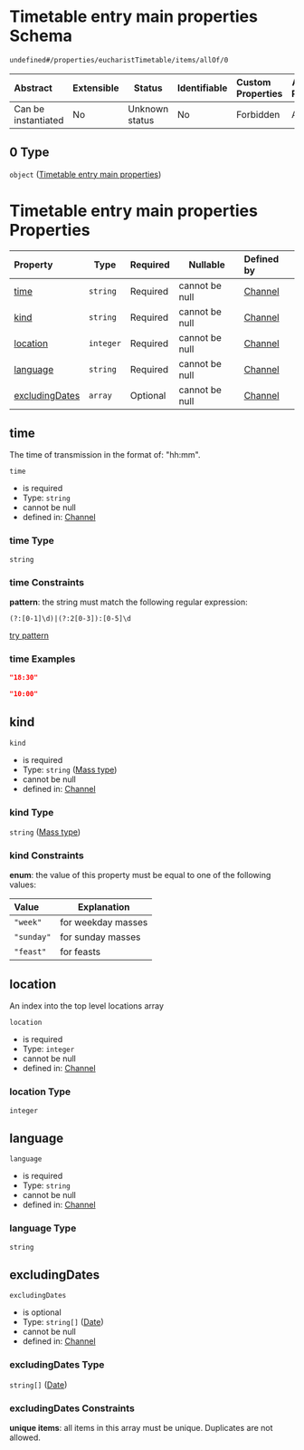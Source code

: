 # Timetable entry main properties Schema

```txt
undefined#/properties/eucharistTimetable/items/allOf/0
```




| Abstract            | Extensible | Status         | Identifiable | Custom Properties | Additional Properties | Access Restrictions | Defined In                                                                 |
| :------------------ | ---------- | -------------- | ------------ | :---------------- | --------------------- | ------------------- | -------------------------------------------------------------------------- |
| Can be instantiated | No         | Unknown status | No           | Forbidden         | Allowed               | none                | [channel.schema.json\*](../out/channel.schema.json "open original schema") |

## 0 Type

`object` ([Timetable entry main properties](channel-properties-eucharisttimetable-timetable-entry-allof-timetable-entry-main-properties.md))

# Timetable entry main properties Properties

| Property                          | Type      | Required | Nullable       | Defined by                                                                                                                                                                                                             |
| :-------------------------------- | --------- | -------- | -------------- | :--------------------------------------------------------------------------------------------------------------------------------------------------------------------------------------------------------------------- |
| [time](#time)                     | `string`  | Required | cannot be null | [Channel](channel-properties-eucharisttimetable-timetable-entry-allof-timetable-entry-main-properties-properties-time.md "undefined#/properties/eucharistTimetable/items/allOf/0/properties/time")                     |
| [kind](#kind)                     | `string`  | Required | cannot be null | [Channel](channel-properties-eucharisttimetable-timetable-entry-allof-timetable-entry-main-properties-properties-mass-type.md "undefined#/properties/eucharistTimetable/items/allOf/0/properties/kind")                |
| [location](#location)             | `integer` | Required | cannot be null | [Channel](channel-properties-eucharisttimetable-timetable-entry-allof-timetable-entry-main-properties-properties-location.md "undefined#/properties/eucharistTimetable/items/allOf/0/properties/location")             |
| [language](#language)             | `string`  | Required | cannot be null | [Channel](channel-properties-eucharisttimetable-timetable-entry-allof-timetable-entry-main-properties-properties-language.md "undefined#/properties/eucharistTimetable/items/allOf/0/properties/language")             |
| [excludingDates](#excludingdates) | `array`   | Optional | cannot be null | [Channel](channel-properties-eucharisttimetable-timetable-entry-allof-timetable-entry-main-properties-properties-excludingdates.md "undefined#/properties/eucharistTimetable/items/allOf/0/properties/excludingDates") |

## time

The time of transmission in the format of: "hh:mm".


`time`

-   is required
-   Type: `string`
-   cannot be null
-   defined in: [Channel](channel-properties-eucharisttimetable-timetable-entry-allof-timetable-entry-main-properties-properties-time.md "undefined#/properties/eucharistTimetable/items/allOf/0/properties/time")

### time Type

`string`

### time Constraints

**pattern**: the string must match the following regular expression: 

```regexp
(?:[0-1]\d)|(?:2[0-3]):[0-5]\d
```

[try pattern](https://regexr.com/?expression=(%3F%3A%5B0-1%5D%5Cd)%7C(%3F%3A2%5B0-3%5D)%3A%5B0-5%5D%5Cd "try regular expression with regexr.com")

### time Examples

```json
"18:30"
```

```json
"10:00"
```

## kind




`kind`

-   is required
-   Type: `string` ([Mass type](channel-properties-eucharisttimetable-timetable-entry-allof-timetable-entry-main-properties-properties-mass-type.md))
-   cannot be null
-   defined in: [Channel](channel-properties-eucharisttimetable-timetable-entry-allof-timetable-entry-main-properties-properties-mass-type.md "undefined#/properties/eucharistTimetable/items/allOf/0/properties/kind")

### kind Type

`string` ([Mass type](channel-properties-eucharisttimetable-timetable-entry-allof-timetable-entry-main-properties-properties-mass-type.md))

### kind Constraints

**enum**: the value of this property must be equal to one of the following values:

| Value      | Explanation        |
| :--------- | ------------------ |
| `"week"`   | for weekday masses |
| `"sunday"` | for sunday masses  |
| `"feast"`  | for feasts         |

## location

An index into the top level locations array


`location`

-   is required
-   Type: `integer`
-   cannot be null
-   defined in: [Channel](channel-properties-eucharisttimetable-timetable-entry-allof-timetable-entry-main-properties-properties-location.md "undefined#/properties/eucharistTimetable/items/allOf/0/properties/location")

### location Type

`integer`

## language




`language`

-   is required
-   Type: `string`
-   cannot be null
-   defined in: [Channel](channel-properties-eucharisttimetable-timetable-entry-allof-timetable-entry-main-properties-properties-language.md "undefined#/properties/eucharistTimetable/items/allOf/0/properties/language")

### language Type

`string`

## excludingDates




`excludingDates`

-   is optional
-   Type: `string[]` ([Date](channel-properties-eucharisttimetable-timetable-entry-allof-timetable-entry-main-properties-properties-excludingdates-date.md))
-   cannot be null
-   defined in: [Channel](channel-properties-eucharisttimetable-timetable-entry-allof-timetable-entry-main-properties-properties-excludingdates.md "undefined#/properties/eucharistTimetable/items/allOf/0/properties/excludingDates")

### excludingDates Type

`string[]` ([Date](channel-properties-eucharisttimetable-timetable-entry-allof-timetable-entry-main-properties-properties-excludingdates-date.md))

### excludingDates Constraints

**unique items**: all items in this array must be unique. Duplicates are not allowed.
